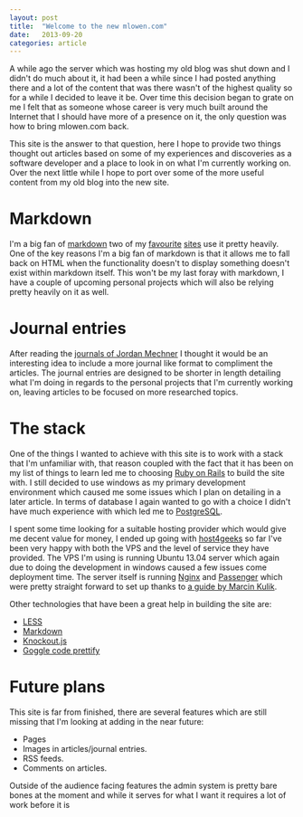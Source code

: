 ```yaml
---
layout: post
title:  "Welcome to the new mlowen.com"
date:   2013-09-20
categories: article
---
```


A while ago the server which was hosting my old blog was shut down and I didn't do much about it, it had been a while since I had posted anything there and a lot of the content that was there wasn't of the highest quality so for a while I decided to leave it be. Over time this decision began to grate on me I felt that as someone whose career is very much built around the Internet that I should have more of a presence on it, the only question was how to bring mlowen.com back.

This site is the answer to that question, here I hope to provide two things thought out articles based on some of my experiences and discoveries as a software developer and a place to look in on what I'm currently working on. Over the next little while I hope to port over some of the more useful content from my old blog into the new site.

# Markdown

I'm a big fan of [markdown](http://en.wikipedia.org/wiki/Markdown) two of my [favourite](http://www.stackoverflow.com) [sites](http://www.github.com) use it pretty heavily. One of the key reasons I'm a big fan of markdown is that it allows me to fall back on HTML when the functionality doesn't to display something doesn't exist within markdown itself. This won't be my last foray with markdown, I have a couple of upcoming personal projects which will also be relying pretty heavily on it as well.

# Journal entries

After reading the [journals of Jordan Mechner](http://jordanmechner.com/ebook/) I thought it would be an interesting idea to include a more journal like format to compliment the articles. The journal entries are designed to be shorter in length detailing what I'm doing in regards to the personal projects that I'm currently working on, leaving articles to be focused on more researched topics.

# The stack

One of the things I wanted to achieve with this site is to work with a stack that I'm unfamiliar with, that reason coupled with the fact that it has been on my list of things to learn led me to choosing [Ruby on Rails](http://rubyonrails.org/) to build the site with. I still decided to use windows as my primary development environment which caused me some issues which I plan on detailing in a later article. In terms of database I again wanted to go with a choice I didn't have much experience with which led me to [PostgreSQL](http://www.postgresql.org/).

I spent some time looking for a suitable hosting provider which would give me decent value for money, I ended up going with [host4geeks](http://host4geeks.com/) so far I've been very happy with both the VPS and the level of service they have provided. The VPS I'm using is running Ubuntu 13.04 server which again due to doing the development in windows caused a few issues come deployment time. The server itself is running [Nginx](http://nginx.org/) and [Passenger](https://www.phusionpassenger.com/) which were pretty straight forward to set up thanks to [a guide by Marcin Kulik](http://blog.lunarlogic.io/2013/setup-fresh-ubuntu-server-for-ruby-on-rails/).

Other technologies that have been a great help in building the site are:

* [LESS](http://lesscss.org/)
* [Markdown](http://en.wikipedia.org/wiki/Markdown)
* [Knockout.js](http://knockoutjs.com/)
* [Goggle code prettify](https://code.google.com/p/google-code-prettify/)

# Future plans

This site is far from finished, there are several features which are still missing that I'm looking at adding in the near future:

* Pages
* Images in articles/journal entries.
* RSS feeds.
* Comments on articles.

Outside of the audience facing features the admin system is pretty bare bones at the moment and while it serves for what I want it requires a lot of work before it is
